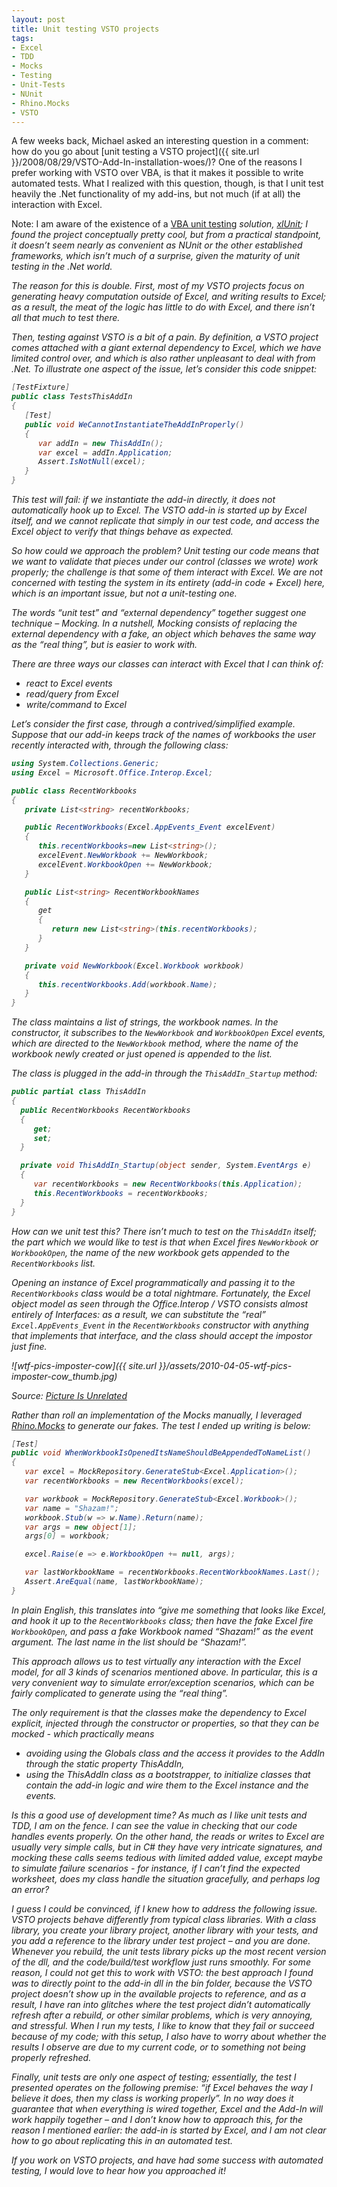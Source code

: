 ```yaml
---
layout: post
title: Unit testing VSTO projects
tags:
- Excel
- TDD
- Mocks
- Testing
- Unit-Tests
- NUnit
- Rhino.Mocks
- VSTO
---
```


A few weeks back, Michael asked an interesting question in a comment: how do you go about [unit testing a VSTO project]({{ site.url }}/2008/08/29/VSTO-Add-In-installation-woes/)? One of the reasons I prefer working with VSTO over VBA, is that it makes it possible to write automated tests. What I realized with this question, though, is that I unit test heavily the .Net functionality of my add-ins, but not much (if at all) the interaction with Excel.  

Note: I am aware of the existence of a [VBA unit testing</em></a><em> solution](http://www.blog.methodsinexcel.co.uk/2010/03/30/unit-testing-excel-vba-xlunit-demo/), [xlUnit](http://xlvbadevtools.codeplex.com/); I found the project conceptually pretty cool, but from a practical standpoint, it doesn’t seem nearly as convenient as NUnit or the other established frameworks, which isn’t much of a surprise, given the maturity of unit testing in the .Net world.

The reason for this is double. First, most of my VSTO projects focus on generating heavy computation outside of Excel, and writing results to Excel; as a result, the meat of the logic has little to do with Excel, and there isn’t all that much to test there.  

Then, testing against VSTO is a bit of a pain. By definition, a VSTO project comes attached with a giant external dependency to Excel, which we have limited control over, and which is also rather unpleasant to deal with from .Net. To illustrate one aspect of the issue, let’s consider this code snippet:  

``` csharp
[TestFixture]
public class TestsThisAddIn
{
   [Test]
   public void WeCannotInstantiateTheAddInProperly()
   {
      var addIn = new ThisAddIn();
      var excel = addIn.Application;
      Assert.IsNotNull(excel);
   }
}
``` 

This test will fail: if we instantiate the add-in directly, it does not automatically hook up to Excel. The VSTO add-in is started up by Excel itself, and we cannot replicate that simply in our test code, and access the Excel object to verify that things behave as expected. 

So how could we approach the problem? Unit testing our code means that we want to validate that pieces under our control (classes we wrote) work properly; the challenge is that some of them interact with Excel. We are not concerned with testing the system in its entirety (add-in code + Excel) here, which is an important issue, but not a unit-testing one.

The words “unit test” and “external dependency” together suggest one technique – Mocking. In a nutshell, Mocking consists of replacing the external dependency with a fake, an object which behaves the same way as the “real thing”, but is easier to work with.

There are three ways our classes can interact with Excel that I can think of:

* react to Excel events 
* read/query from Excel
* write/command to Excel

<!--more-->

Let’s consider the first case, through a contrived/simplified example. Suppose that our add-in keeps track of the names of workbooks the user recently interacted with, through the following class:

``` csharp
using System.Collections.Generic;
using Excel = Microsoft.Office.Interop.Excel;

public class RecentWorkbooks
{
   private List<string> recentWorkbooks;

   public RecentWorkbooks(Excel.AppEvents_Event excelEvent)
   {
      this.recentWorkbooks=new List<string>();
      excelEvent.NewWorkbook += NewWorkbook;
      excelEvent.WorkbookOpen += NewWorkbook;
   }

   public List<string> RecentWorkbookNames
   {
      get
      {
         return new List<string>(this.recentWorkbooks);
      }
   }

   private void NewWorkbook(Excel.Workbook workbook)
   {
      this.recentWorkbooks.Add(workbook.Name);
   }
}
``` 

The class maintains a list of strings, the workbook names. In the constructor, it subscribes to the `NewWorkbook` and `WorkbookOpen` Excel events, which are directed to the `NewWorkbook` method, where the name of the workbook newly created or just opened is appended to the list.

The class is plugged in the add-in through the `ThisAddIn_Startup` method:

``` csharp
public partial class ThisAddIn
{
  public RecentWorkbooks RecentWorkbooks
  {
     get;
     set;
  }

  private void ThisAddIn_Startup(object sender, System.EventArgs e)
  {
     var recentWorkbooks = new RecentWorkbooks(this.Application);
     this.RecentWorkbooks = recentWorkbooks;
  }
}
``` 

How can we unit test this? There isn’t much to test on the `ThisAddIn` itself; the part which we would like to test is that when Excel fires `NewWorkbook` or `WorkbookOpen`, the name of the new workbook gets appended to the `RecentWorkbooks` list.

Opening an instance of Excel programmatically and passing it to the `RecentWorkbooks` class would be a total nightmare. Fortunately, the Excel object model as seen through the Office.Interop / VSTO consists almost entirely of Interfaces: as a result, we can substitute the “real” `Excel.AppEvents_Event` in the `RecentWorkbooks` constructor with anything that implements that interface, and the class should accept the impostor just fine.

![wtf-pics-imposter-cow]({{ site.url }}/assets/2010-04-05-wtf-pics-imposter-cow_thumb.jpg)

*Source: [Picture Is Unrelated](http://pictureisunrelated.com)*

Rather than roll an implementation of the Mocks manually, I leveraged [Rhino.Mocks](http://www.ayende.com/projects/rhino-mocks/downloads.aspx) to generate our fakes. The test I ended up writing is below:

``` csharp
[Test]
public void WhenWorkbookIsOpenedItsNameShouldBeAppendedToNameList()
{
   var excel = MockRepository.GenerateStub<Excel.Application>();
   var recentWorkbooks = new RecentWorkbooks(excel);

   var workbook = MockRepository.GenerateStub<Excel.Workbook>();
   var name = "Shazam!";
   workbook.Stub(w => w.Name).Return(name);
   var args = new object[1];
   args[0] = workbook;

   excel.Raise(e => e.WorkbookOpen += null, args);

   var lastWorkbookName = recentWorkbooks.RecentWorkbookNames.Last();
   Assert.AreEqual(name, lastWorkbookName);
}
``` 

In plain English, this translates into “give me something that looks like Excel, and hook it up to the `RecentWorkbooks` class; then have the fake Excel fire `WorkbookOpen`, and pass a fake Workbook named “Shazam!” as the event argument. The last name in the list should be “Shazam!”.

This approach allows us to test virtually any interaction with the Excel model, for all 3 kinds of scenarios mentioned above. In particular, this is a very convenient way to simulate error/exception scenarios, which can be fairly complicated to generate using the “real thing”.

The only requirement is that the classes make the dependency to Excel explicit, injected through the constructor or properties, so that they can be mocked - which practically means 

* avoiding using the Globals class and the access it provides to the AddIn through the static property ThisAddIn,
* using the ThisAddIn class as a bootstrapper, to initialize classes that contain the add-in logic and wire them to the Excel instance and the events.

Is this a good use of development time? As much as I like unit tests and TDD, I am on the fence. I can see the value in checking that our code handles events properly. On the other hand, the reads or writes to Excel are usually very simple calls, but in C# they have very intricate signatures, and mocking these calls seems tedious with limited added value, except maybe to simulate failure scenarios - for instance, if I can’t find the expected worksheet, does my class handle the situation gracefully, and perhaps log an error?

I guess I could be convinced, if I knew how to address the following issue. VSTO projects behave differently from typical class libraries. With a class library, you create your library project, another library with your tests, and you add a reference to the library under test project – and you are done. Whenever you rebuild, the unit tests library picks up the most recent version of the dll, and the code/build/test workflow just runs smoothly. For some reason, I could not get this to work with VSTO: the best approach I found was to directly point to the add-in dll in the bin folder, because the VSTO project doesn’t show up in the available projects to reference, and as a result, I have ran into glitches where the test project didn’t automatically refresh after a rebuild, or other similar problems, which is very annoying, and stressful. When I run my tests, I like to know that they fail or succeed because of my code; with this setup, I also have to worry about whether the results I observe are due to my current code, or to something not being properly refreshed.

Finally, unit tests are only one aspect of testing; essentially, the test I presented operates on the following premise: “if Excel behaves the way I believe it does, then my class is working properly”. In no way does it guarantee that when everything is wired together, Excel and the Add-In will work happily together – and I don’t know how to approach this, for the reason I mentioned earlier: the add-in is started by Excel, and I am not clear how to go about replicating this in an automated test.

If you work on VSTO projects, and have had some success with automated testing, I would love to hear how you approached it!
